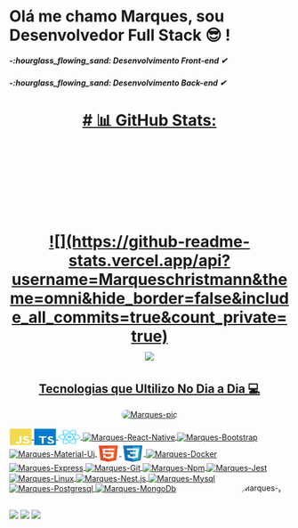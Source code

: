 <h1>Olá me chamo Marques, sou Desenvolvedor Full Stack 😎 !</h1>
  <h5>-:hourglass_flowing_sand:  Desenvolvimento Front-end ✔ </h5>
  <h5>-:hourglass_flowing_sand: Desenvolvimento Back-end ✔ </h5>
<div align="center">
  <a href="https://github.com/marqueschristmann">
<div align="center"> <a href=""https://github.com/marqueschristmann""> </div>
 <div>
   <h1> # 📊 GitHub Stats: <h1>
  <img height="160em" 
      <br>![](https://github-readme-stats.vercel.app/api?username=Marqueschristmann&theme=omni&hide_border=false&include_all_commits=true&count_private=true)<br/>
  <img height="160em" src="https://github-readme-stats.vercel.app/api/top-langs/?username=Marqueschristmann&layout=compact&theme=react" /> 
</div>
    <h2>Tecnologias que Ultilizo No Dia a Dia 💻</h2>
     <img align="center align="right" alt="Marques-pic" height="150" style="border-radius:100px;" src="https://i.imgur.com/KzAO956.gif">
</div>
<div style="display: inline_block"><br>
  <img align="center" alt="Marques-Js" height="30" width="40" src="https://raw.githubusercontent.com/devicons/devicon/master/icons/javascript/javascript-plain.svg">
  <img align="center" alt="Marques-Ts" height="30" width="40" src="https://raw.githubusercontent.com/devicons/devicon/master/icons/typescript/typescript-plain.svg">
  <img align="center" alt="Marques-React" height="30" width="40" src="https://raw.githubusercontent.com/devicons/devicon/master/icons/react/react-original.svg">
  <img align="center" alt="Marques-React-Native" height="30" width="40"  src="https://cdn.jsdelivr.net/gh/devicons/devicon/icons/android/android-original-wordmark.svg" />
  <img align="center" alt="Marques-Bootstrap" height="30" width="40"   src="https://cdn.jsdelivr.net/gh/devicons/devicon/icons/bootstrap/bootstrap-original-wordmark.svg" />
  <img align="center" alt="Marques-Material-Ui" height="30" width="40" src="https://cdn.jsdelivr.net/gh/devicons/devicon/icons/materialui/materialui-original.svg" />
  <img align="center" alt="Marques-HTML" height="30" width="40" src="https://raw.githubusercontent.com/devicons/devicon/master/icons/html5/html5-original.svg">
  <img align="center" alt="Marques-CSS" height="30" width="40" src="https://raw.githubusercontent.com/devicons/devicon/master/icons/css3/css3-original.svg">
  <img align="center" alt="Marques-Docker" height="30" width="40"src="https://cdn.jsdelivr.net/gh/devicons/devicon/icons/docker/docker-original-wordmark.svg" />
  <img align="center" alt="Marques-Express" height="30" width="40" src="https://cdn.jsdelivr.net/gh/devicons/devicon/icons/express/express-original.svg" />
  <img align="center" alt="Marques-Git" height="30" width="40" src="https://cdn.jsdelivr.net/gh/devicons/devicon/icons/git/git-original-wordmark.svg" />
  <img  align="center" alt="Marques-Npm" height="30" width="40" src="https://cdn.jsdelivr.net/gh/devicons/devicon/icons/npm/npm-original-wordmark.svg" />
  <img align="center" alt="Marques-Jest" height="30" width="40" src="https://cdn.jsdelivr.net/gh/devicons/devicon/icons/jest/jest-plain.svg" />
  <img  align="center" alt="Marques-Linux" height="30" width="40" src="https://cdn.jsdelivr.net/gh/devicons/devicon/icons/linux/linux-original.svg" />
  <img  align="center" alt="Marques-Nest.js" height="40" width="60" src="https://cdn.jsdelivr.net/gh/devicons/devicon/icons/nestjs/nestjs-plain-wordmark.svg" />
  <img align="center" alt="Marques-Mysql" height="30" width="40" src="https://cdn.jsdelivr.net/gh/devicons/devicon/icons/mysql/mysql-original-wordmark.svg" />
  <img align="center" alt="Marques-Postgresql" height="30" width="40" src="https://cdn.jsdelivr.net/gh/devicons/devicon/icons/postgresql/postgresql-original-wordmark.svg" />
  <img align="center" alt="Marques-MongoDb" height="30" width="40" src="https://cdn.jsdelivr.net/gh/devicons/devicon/icons/mongodb/mongodb-original-wordmark.svg" />
  <img align="right" alt="Marques-pic" height="150" style="border-radius:50px;" src="https://mystickermania.com/cdn/stickers/anime/death-note-chibi-512x512.png">
</div>
  
  ##
 
<div> 
  <a href="https://www.instagram.com/marqueschristmann/" target="_blank"><img src="https://img.shields.io/badge/-Instagram-%23E4405F?style=for-the-badge&logo=instagram&logoColor=white" target="_blank"></a>
 <a href="https://discord.com/channels/@me" target="_blank"><img src="https://img.shields.io/badge/Discord-7289DA?style=for-the-badge&logo=discord&logoColor=white" target="_blank"></a> 
  <a href="https://br.linkedin.com/in/marques-christmann-363a3a224?trk=public_profile_browsemap" target="_blank"><img src="https://img.shields.io/badge/-LinkedIn-%230077B5?style=for-the-badge&logo=linkedin&logoColor=white" target="_blank"></a> 
</div>

